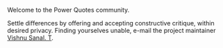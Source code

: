 Welcome to the Power Quotes community.

Settle differences by offering and accepting constructive critique, within desired privacy.
Finding yourselves unable, e-mail the project maintainer [Vishnu Sanal. T](mailto:t.v.s10123@gmail.com).
